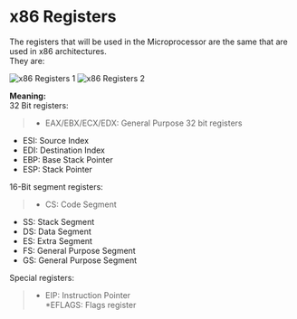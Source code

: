 # x86 Registers

The registers that will be used in the Microprocessor are the same that are used in x86 architectures.  
They are:  

![x86 Registers 1](http://www.plantation-productions.com/Webster/www.artofasm.com/Linux/HTML/images/HelloWorld5.gif)
![x86 Registers 2](http://image.prntscr.com/image/f31f76498d8a4de09c61098ba4adbd8c.png)

**Meaning:**  
32 Bit registers:
> * EAX/EBX/ECX/EDX: General Purpose 32 bit registers  
* ESI: Source Index  
* EDI: Destination Index  
* EBP: Base Stack Pointer  
* ESP: Stack Pointer  

16-Bit segment registers:  
>* CS: Code Segment  
* SS: Stack Segment  
* DS: Data Segment  
* ES: Extra Segment 
* FS: General Purpose Segment  
* GS: General Purpose Segment  

Special registers:
>* EIP: Instruction Pointer  
*EFLAGS: Flags register
